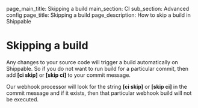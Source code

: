page_main_title: Skipping a build
main_section: CI
sub_section: Advanced config
page_title: Skipping a build
page_description: How to skip a build in Shippable

# Skipping a build

Any changes to your source code will trigger a build automatically on
Shippable. So if you do not want to run build for a particular commit,
then add **[ci skip]** or **[skip ci]** to your commit message.

Our webhook processor will look for the string **[ci skip]** or **[skip
ci]** in the commit message and if it exists, then that particular
webhook build will not be executed.
